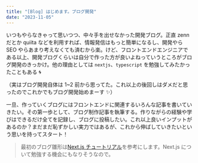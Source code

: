 ```yaml
---
title: "[Blog] はじめます。ブログ開発"
date: "2023-11-05"
---
```


いつもやらなきゃって思いつつ、中々手を出せなかった開発ブログ。正直 zenn だとか quiita などを利用すれば、情報発信はもっと簡単になるし、開発やら SEO やらあまり考えなくても済むから楽。けど、フロントエンドエンジニアである以上、開発ブログくらいは自分で作った方が良いよねっていうところがブログ開発のきっかけ。他の理由としては `nextjs`、`typescript` を勉強してみたかったこともある 🌀

（実はブログ開発自体は 1~2 前から思ってた。これ以上の後回しはダメだと思ったのでこれかでもブログ開発始めまーす ✨）

一旦、作っていくブログにはフロントエンドに関連するいろんな記事を書いていきたい。その第一歩として、ブログ制作記事を執筆する。作りながらの経験や学びはできるだけ全てを記録し、ブログに投稿したい。これ以上良いインプットがあるのか？まだまだ恥ずかしい実力ではあるが、これから伸ばしていきたいという思いを持ってスタート！

> 最初のブログ雛形は[Next.js チュートリアル](https://nextjs.org/learn-pages-router/foundations/about-nextjs)を参考にします。Next.js について勉強する機会にもなりそうなので。
